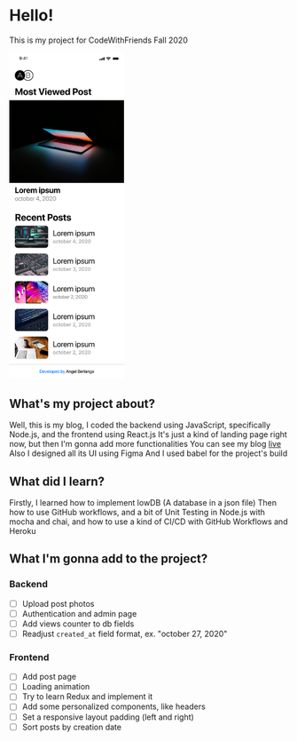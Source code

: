 # Hello!
This is my project for CodeWithFriends Fall 2020

<img src="./src/Images/Mobile-Light.jpg" alt="Mobile Design - Light" width="207" height="587.5" />

## What's my project about?
Well, this is my blog, I coded the backend using JavaScript, specifically Node.js, and the frontend using React.js 
It's just a kind of landing page right now, but then I'm gonna add more functionalities 
You can see my blog [live](https://eddyber16.github.io/blog) 
Also I designed all its UI using Figma 
And I used babel for the project's build 

## What did I learn?
Firstly, I learned how to implement lowDB (A database in a json file) 
Then how to use GitHub workflows, and a bit of Unit Testing in Node.js with mocha and chai, and how to use a kind of CI/CD with GitHub Workflows and Heroku 

## What I'm gonna add to the project?
### Backend
- [ ] Upload post photos
- [ ] Authentication and admin page
- [ ] Add views counter to db fields
- [ ] Readjust `created_at` field format, ex. "october 27, 2020"

### Frontend
- [ ] Add post page
- [ ] Loading animation
- [ ] Try to learn Redux and implement it
- [ ] Add some personalized components, like headers
- [ ] Set a responsive layout padding (left and right)
- [ ] Sort posts by creation date